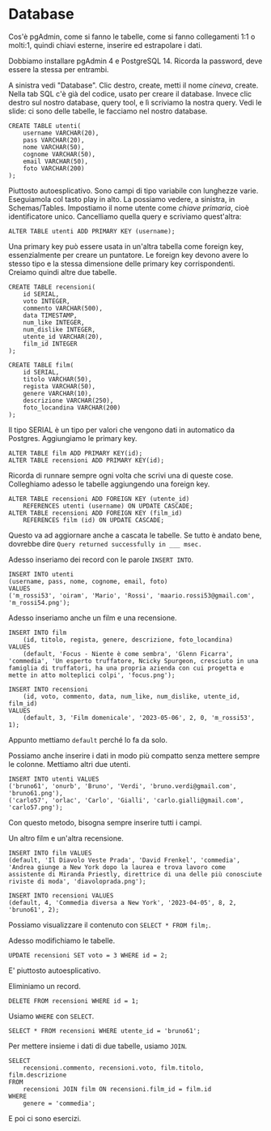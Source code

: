 # Database

Cos'è pgAdmin, come si fanno le tabelle, come si fanno collegamenti 1:1 o molti:1, quindi chiavi esterne, inserire ed estrapolare i dati.

Dobbiamo installare pgAdmin 4 e PostgreSQL 14.
Ricorda la password, deve essere la stessa per entrambi.

A sinistra vedi "Database". Clic destro, create, metti il nome *cineva*, create.
Nella tab SQL c'è già del codice, usato per creare il database.
Invece clic destro sul nostro database, query tool, e lì scriviamo la nostra query.
Vedi le slide: ci sono delle tabelle, le facciamo nel nostro database.

```
CREATE TABLE utenti(
	username VARCHAR(20),
	pass VARCHAR(20),
	nome VARCHAR(50),
	cognome VARCHAR(50),
	email VARCHAR(50),
	foto VARCHAR(200)
);
```

Piuttosto autoesplicativo. Sono campi di tipo variabile con lunghezze varie.
Eseguiamola col tasto play in alto.
La possiamo vedere, a sinistra, in Schemas/Tables.
Impostiamo il nome utente come *chiave primaria*, cioè identificatore unico.
Cancelliamo quella query e scriviamo quest'altra:
```
ALTER TABLE utenti ADD PRIMARY KEY (username);
```

Una primary key può essere usata in un'altra tabella come foreign key, essenzialmente per creare un puntatore. Le foreign key devono avere lo stesso tipo e la stessa dimensione delle primary key corrispondenti.
Creiamo quindi altre due tabelle.

```
CREATE TABLE recensioni(
	id SERIAL,
	voto INTEGER,
	commento VARCHAR(500),
	data TIMESTAMP,
	num_like INTEGER,
	num_dislike INTEGER,
	utente_id VARCHAR(20),
	film_id INTEGER
);

CREATE TABLE film(
	id SERIAL,
	titolo VARCHAR(50),
	regista VARCHAR(50),
	genere VARCHAR(10),
	descrizione VARCHAR(250),
	foto_locandina VARCHAR(200)
);
```

Il tipo SERIAL è un tipo per valori che vengono dati in automatico da Postgres.
Aggiungiamo le primary key.
```
ALTER TABLE film ADD PRIMARY KEY(id);
ALTER TABLE recensioni ADD PRIMARY KEY(id);
```
Ricorda di runnare sempre ogni volta che scrivi una di queste cose.
Colleghiamo adesso le tabelle aggiungendo una foreign key.
```
ALTER TABLE recensioni ADD FOREIGN KEY (utente_id)
	REFERENCES utenti (username) ON UPDATE CASCADE;
ALTER TABLE recensioni ADD FOREIGN KEY (film_id)
	REFERENCES film (id) ON UPDATE CASCADE;
```
Questo va ad aggiornare anche a cascata le tabelle.
Se tutto è andato bene, dovrebbe dire `Query returned successfully in ___ msec.`

Adesso inseriamo dei record con le parole `INSERT INTO`.
```
INSERT INTO utenti
(username, pass, nome, cognome, email, foto)
VALUES
('m_rossi53', 'oiram', 'Mario', 'Rossi', 'maario.rossi53@gmail.com', 'm_rossi54.png');
```
Adesso inseriamo anche un film e una recensione.
```
INSERT INTO film
    (id, titolo, regista, genere, descrizione, foto_locandina)
VALUES
    (default, 'Focus - Niente è come sembra', 'Glenn Ficarra', 'commedia', 'Un esperto truffatore, Ncicky Spurgeon, cresciuto in una famiglia di truffatori, ha una propria azienda con cui progetta e mette in atto molteplici colpi', 'focus.png');

INSERT INTO recensioni
    (id, voto, commento, data, num_like, num_dislike, utente_id, film_id)
VALUES
    (default, 3, 'Film domenicale', '2023-05-06', 2, 0, 'm_rossi53', 1);
```
Appunto mettiamo `default` perché lo fa da solo.

Possiamo anche inserire i dati in modo più compatto senza mettere sempre le colonne.
Mettiamo altri due utenti.
```
INSERT INTO utenti VALUES
('bruno61', 'onurb', 'Bruno', 'Verdi', 'bruno.verdi@gmail.com', 'bruno61.png'),
('carlo57', 'orlac', 'Carlo', 'Gialli', 'carlo.gialli@gmail.com', 'carlo57.png');
```
Con questo metodo, bisogna sempre inserire tutti i campi.

Un altro film e un'altra recensione.
```
INSERT INTO film VALUES
(default, 'Il Diavolo Veste Prada', 'David Frenkel', 'commedia', 'Andrea giunge a New York dopo la laurea e trova lavoro come assistente di Miranda Priestly, direttrice di una delle più conosciute riviste di moda', 'diavoloprada.png');

INSERT INTO recensioni VALUES
(default, 4, 'Commedia diversa a New York', '2023-04-05', 8, 2, 'bruno61', 2);
```

Possiamo visualizzare il contenuto con `SELECT * FROM film;`.

Adesso modifichiamo le tabelle.
```
UPDATE recensioni SET voto = 3 WHERE id = 2;
```
E' piuttosto autoesplicativo.

Eliminiamo un record.
```
DELETE FROM recensioni WHERE id = 1;
```

Usiamo `WHERE` con `SELECT`.
```
SELECT * FROM recensioni WHERE utente_id = 'bruno61';
```

Per mettere insieme i dati di due tabelle, usiamo `JOIN`.
```
SELECT
    recensioni.commento, recensioni.voto, film.titolo, film.descrizione
FROM
    recensioni JOIN film ON recensioni.film_id = film.id
WHERE
    genere = 'commedia';
```

E poi ci sono esercizi.
